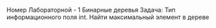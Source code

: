 Номер Лабораторной - 1
Бинарные деревья
Задача:
Тип информационного поля int. Найти максимальный элемент в дереве